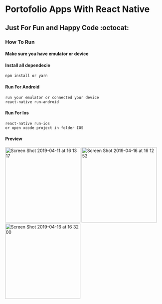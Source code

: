 # Portofolio Apps With React Native

## Just For Fun and Happy Code :octocat:

### How To Run

#### Make sure you have emulator or device

#### Install all dependecie

    npm install or yarn

#### Run For Android

    run your emulator or connected your device
    react-native run-android

#### Run For Ios

    react-native run-ios
    or open xcode project in folder IOS

#### Preview

<img width="241" alt="Screen Shot 2019-04-11 at 16 13 17" src="https://user-images.githubusercontent.com/13794116/55942594-4f21f580-5c77-11e9-83cd-cd72563c9fbb.png">
<img width="241" alt="Screen Shot 2019-04-16 at 16 12 53" src="https://user-images.githubusercontent.com/13794116/56194326-4fe6cd00-6065-11e9-82d5-46f7bfdea901.png">
<img width="241" alt="Screen Shot 2019-04-16 at 16 32 00" src="https://user-images.githubusercontent.com/13794116/56194421-891f3d00-6065-11e9-9879-84404034e6ed.png">
